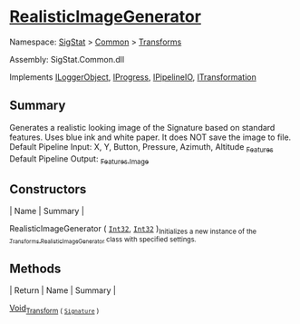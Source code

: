 # [RealisticImageGenerator](./RealisticImageGenerator.md)

Namespace: [SigStat]() > [Common](./../README.md) > [Transforms](./README.md)

Assembly: SigStat.Common.dll

Implements [ILoggerObject](./../ILoggerObject.md), [IProgress](./../Helpers/IProgress.md), [IPipelineIO](./../Pipeline/IPipelineIO.md), [ITransformation](./../ITransformation.md)

## Summary
Generates a realistic looking image of the Signature based on standard features. Uses blue ink and white paper. It does NOT save the image to file.  <br>Default Pipeline Input: X, Y, Button, Pressure, Azimuth, Altitude [<sub>Features</sub>](https://github.com/hargitomi97/sigstat/blob/master/docs/md/SigStat/Common/Features.md)<br>Default Pipeline Output: [<sub>Features.Image</sub>](https://github.com/hargitomi97/sigstat/blob/master/docs/md/SigStat/Common/Features.md)

## Constructors

| Name | Summary | 

RealisticImageGenerator ( [`Int32`](https://docs.microsoft.com/en-us/dotnet/api/System.Int32), [`Int32`](https://docs.microsoft.com/en-us/dotnet/api/System.Int32) )<sub>Initializes a new instance of the [<sub>Transforms.RealisticImageGenerator</sub>](https://github.com/hargitomi97/sigstat/blob/master/docs/md/SigStat/Common/Transforms/RealisticImageGenerator.md) class with specified settings.</sub>


## Methods

| Return | Name | Summary | 

[Void](https://docs.microsoft.com/en-us/dotnet/api/System.Void)<sub>[Transform](./Methods/RealisticImageGenerator-100663699.md) ( [`Signature`](./../Signature.md) )</sub><sub></sub>


